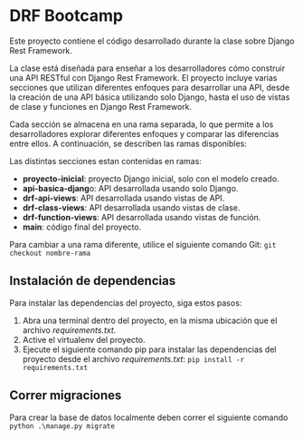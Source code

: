 # DRF Bootcamp
Este proyecto contiene el código desarrollado durante la clase sobre Django Rest Framework.

La clase está diseñada para enseñar a los desarrolladores cómo construir una API RESTful con Django Rest Framework. El proyecto incluye varias secciones que utilizan diferentes enfoques para desarrollar una API, desde la creación de una API básica utilizando solo Django, hasta el uso de vistas de clase y funciones en Django Rest Framework.

Cada sección se almacena en una rama separada, lo que permite a los desarrolladores explorar diferentes enfoques y comparar las diferencias entre ellos. A continuación, se describen las ramas disponibles:

Las distintas secciones estan contenidas en ramas:
- **proyecto-inicial**: proyecto Django inicial, solo con el modelo creado.
- **api-basica-djang**o: API desarrollada usando solo Django.
- **drf-api-views**: API desarrollada usando vistas de API.
- **drf-class-views**: API desarrollada usando vistas de clase.
- **drf-function-views**: API desarrollada usando vistas de función.
- **main**: código final del proyecto.
  
Para cambiar a una rama diferente, utilice el siguiente comando Git:
`git checkout nombre-rama  `

## Instalación de dependencias
Para instalar las dependencias del proyecto, siga estos pasos:
1. Abra una terminal dentro del proyecto, en la misma ubicación que el archivo *requirements.txt.*
2. Active el virtualenv del proyecto.
2. Ejecute el siguiente comando pip para instalar las dependencias del proyecto desde el archivo *requirements.txt*:
`pip install -r requirements.txt`

## Correr migraciones
Para crear la base de datos localmente deben correr el siguiente comando
`python .\manage.py migrate`
